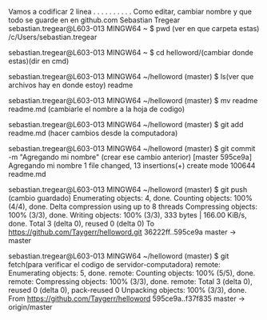 Vamos a codificar
2 linea
.
.
.
.
.
.
.
.
.
.
Como editar, cambiar nombre y que todo se guarde en en github.com
Sebastian Tregear
sebastian.tregear@L603-013 MINGW64 ~
$ pwd (ver en que carpeta estas)
/c/Users/sebastian.tregear

sebastian.tregear@L603-013 MINGW64 ~
$ cd helloword/(cambiar donde estas)(dir en cmd)

sebastian.tregear@L603-013 MINGW64 ~/helloword (master)
$ ls(ver que archivos hay en donde estoy)
readme

sebastian.tregear@L603-013 MINGW64 ~/helloword (master)
$ mv readme readme.md (cambiarle el nombre a la hoja de codigo)

sebastian.tregear@L603-013 MINGW64 ~/helloword (master)
$ git add readme.md (hacer cambios desde la computadora)

sebastian.tregear@L603-013 MINGW64 ~/helloword (master)
$ git commit -m "Agregando mi nombre" (crear ese cambio anterior)
[master 595ce9a] Agregando mi nombre
 1 file changed, 13 insertions(+)
 create mode 100644 readme.md

sebastian.tregear@L603-013 MINGW64 ~/helloword (master)
$ git push (cambio guardado)
Enumerating objects: 4, done.
Counting objects: 100% (4/4), done.
Delta compression using up to 8 threads
Compressing objects: 100% (3/3), done.
Writing objects: 100% (3/3), 333 bytes | 166.00 KiB/s, done.
Total 3 (delta 0), reused 0 (delta 0)
To https://github.com/Taygerr/helloword.git
   36222ff..595ce9a  master -> master
   
sebastian.tregear@L603-013 MINGW64 ~/helloword (master)
$ git fetch(para verificar el codigo de servidor-computadora)
remote: Enumerating objects: 5, done.
remote: Counting objects: 100% (5/5), done.
remote: Compressing objects: 100% (3/3), done.
remote: Total 3 (delta 0), reused 0 (delta 0), pack-reused 0
Unpacking objects: 100% (3/3), done.
From https://github.com/Taygerr/helloword
   595ce9a..f37f835  master     -> origin/master
   
   

